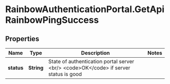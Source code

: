 # RainbowAuthenticationPortal.GetApiRainbowPingSuccess

## Properties

Name | Type | Description | Notes
------------ | ------------- | ------------- | -------------
**status** | **String** | State of authentication portal server &lt;br/&gt; &lt;code&gt;OK&lt;/code&gt; if server status is good | 


